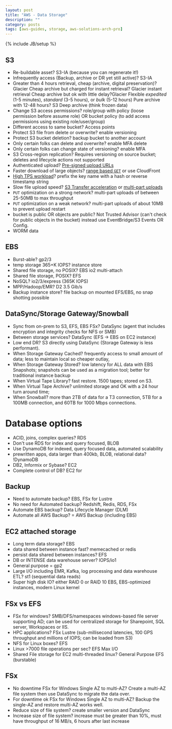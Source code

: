 ```yaml
---
layout: post
title: "AWS - Data Storage"
description: ""
category: posts
tags: [aws-guides, storage, aws-solutions-arch-pro]
---
```

{% include JB/setup %}

## S3
- Re-buildable asset? S3-IA (because you can regenerate it!)
- Infrequently access (Backup, archive or DR yet still active)? S3-IA
- Greater than 4 hours retrieval, cheap (archive, digital preservation)? Glacier
Cheap archive but charged for instant retrieval? Glacier instant retrieval 
Cheap archive but ok with little delay?Glacier Flexible _expedited_ (1-5 minutes), _standard_ (3-5 hours), or _bulk_ (5-12 hours)
Pure archive with 12-48 hours? S3 Deep archive (think frozen data)
- Change S3 access permissions? role/group with policy (loose permission before assume role) OR bucket policy (to add access permissions using existing role/user/group)
- Different access to same bucket? Access points
- Protect S3 file from delete or overwrite? enable versioning
- Protect S3 bucket deletion? backup bucket to another account
- Only certain folks can delete and overwrite? enable MFA delete
- Only certain folks can change state of versioning? enable MFA
- S3 Cross-region replication? Requires versioning on source bucket; deletes and lifecycle actions not supported
- Authenticated upload? [Pre-signed upload URLs](http://docs.aws.amazon.com/AmazonS3/latest/dev/PresignedUrlUploadObject.html)
- Faster download of large objects? [range based `GET`](http://docs.aws.amazon.com/AmazonS3/latest/API/RESTObjectGET.html) or use CloudFront
- [High TPS workload](http://docs.aws.amazon.com/AmazonS3/latest/dev/request-rate-perf-considerations.html#get-workload-considerations)? prefix the key name with a hash or reverse timestamp string
- Slow file upload speed? [S3 Transfer acceleration](http://docs.aws.amazon.com/AmazonS3/latest/dev/transfer-acceleration.html) or [multi-part uploads](http://docs.aws.amazon.com/AmazonS3/latest/dev/mpuoverview.html)
- `PUT` optimization on a strong network? multi-part uploads of between 25-50MB to max throughput
- `PUT` optimization on a weak network? multi-part uploads of about 10MB to prevent upload restart
- bucket is public OR objects are public? Not Trusted Advisor (can't check for public objects in the bucket) instead use EventBridge/S3 Events OR Config.
- WORM data

## EBS
- Burst-able? gp2/3
- temp storage 365+K IOPS? instance store
- Shared file storage, no POSIX? EBS io2 multi-attach
- Shared file storage, POSIX? EFS
- NoSQL? io2/3/express (365K IOPS)
- MPP/Hadoop/EMR? D2 3.5 Gib/s
- Backup instance store? file backup on mounted EFS/EBS, no snap shotting possible

## DataSync/Storage Gateway/Snowball
- Sync from on-prem to S3, EFS, EBS FSx? DataSync (agent that includes encryption and integrity checks for NFS or SMB)
- Between storage services? DataSync (EFS -> EBS on EC2 instance)
- Low end DR? S3 directly using DataSync (Storage Gateway is less performant).
- When Storage Gateway Cached? frequently access to small amount of data; less to maintain local so cheaper outlay,
- When Storage Gateway Stored? low latency for ALL data with EBS Snapshots; snapshots can be used as a migration tool; better for traditional instance backup
- When Virtual Tape Library? fast restore. 1500 tapes; stored on S3.
- When Virtual Tape Archive? unlimited storage and OK with a 24 hour turn around time; 
- When Snowball? more than 2TB of data for a T3 connection, 5TB for a 100MB connection, and 60TB for 1000 Mbps connections.

# Database options
- ACID, joins, complex queries? RDS 
- Don't use RDS for index and query focused, BLOB
- Use DynamoDB for indexed, query focused data, automated scalability
- prewritten apps, data larger than 400kb, BLOB, relational data? !DynamoDB
- DB2, Informix or Sybase? EC2
- Complete control of DB? EC2 for 

## Backup
- Need to automate backup? EBS, FSx for Lustre
- No need for Automated backup? Redshift, Redis, RDS, FSx
- Automate EBS backup? Data Lifecycle Manager (DLM)
- Automate all AWS Backup? = AWS Backup (including EBS)

## EC2 attached storage
- Long term data storage? EBS
- data shared between instance fast? memecached or redis
- persist data shared between instances? EFS
- DB or INTENSE data warehouse server? IOPS/io1
- General purpose = gp2
- Large I/O including EMR, Kafka, log processing and data warehouse ETL? st1 (sequential data reads)
- Super high disk IO? either RAID 0 or RAID 10 EBS, EBS-optimized instances, modern Linux kernel

## FSx vs EFS
- FSx for windows? SMB/DFS/namespaces windows-based file server supporting AD; can be used for centralized storage for Sharepoint, SQL server, Workspaces or IIS.
- HPC applications? FSx Lustre (sub-millisecond latencies, 100 GPS throughput and millions of IOPS; can be loaded from S3)
- NFS for Linux boxes? EFS
- Linux >7000 file operations per sec? EFS Max I/O 
- Shared File storage for EC2 multi-threaded linux? General Purpose EFS (burstable)

## FSx
- No downtime FSx for Windows Single AZ to multi-AZ? Create a multi-AZ file system then use DataSync to migrate the data over. 
- For downtime ok FSx for Windows Single AZ to multi-AZ? Backup the single-AZ and restore multi-AZ works well.
- Reduce size of file system? create smaller version and DataSync
- Increase size of file system? increase must be greater than 10%, must have throughput of 16 MB/s, 6 hours after last increase
